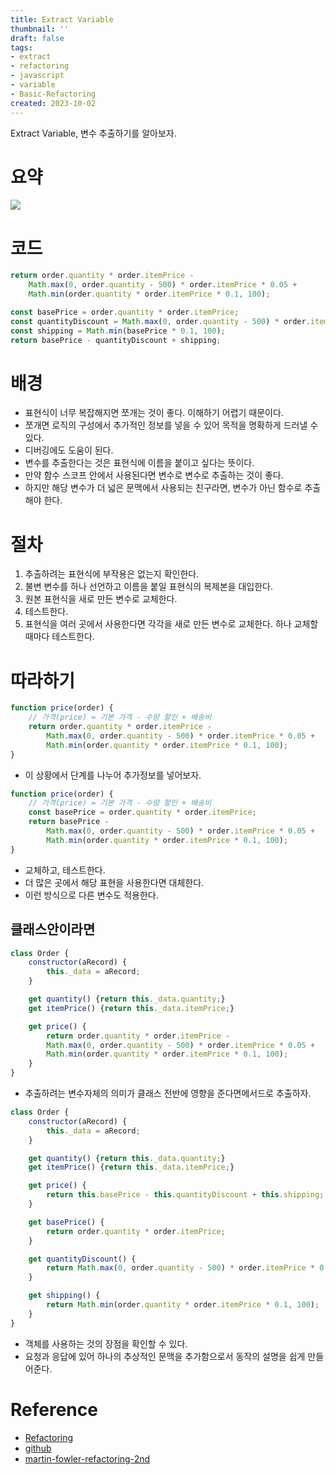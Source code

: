 ```yaml
---
title: Extract Variable
thumbnail: ''
draft: false
tags:
- extract
- refactoring
- javascript
- variable
- Basic-Refactoring
created: 2023-10-02
---
```


Extract Variable, 변수 추출하기를 알아보자.

# 요약

![](Refactoring_16_ExtractVariable_0.png)

# 코드

````javascript
return order.quantity * order.itemPrice -
    Math.max(0, order.quantity - 500) * order.itemPrice * 0.05 +
    Math.min(order.quantity * order.itemPrice * 0.1, 100);
````

````javascript
const basePrice = order.quantity * order.itemPrice;
const quantityDiscount = Math.max(0, order.quantity - 500) * order.itemPrice * 0.05;
const shipping = Math.min(basePrice * 0.1, 100);
return basePrice - quantityDiscount + shipping;
````

# 배경

* 표현식이 너무 복잡해지면 쪼개는 것이 좋다. 이해하기 어렵기 때문이다.
* 쪼개면 로직의 구성에서 추가적인 정보를 넣을 수 있어 목적을 명확하게 드러낼 수 있다.
* 디버깅에도 도움이 된다.
* 변수를 추출한다는 것은 표현식에 이름을 붙이고 싶다는 뜻이다.
* 만약 함수 스코프 안에서 사용된다면 변수로 변수로 추출하는 것이 좋다.
* 하지만 해당 변수가 더 넓은 문맥에서 사용되는 친구라면, 변수가 아닌 함수로 추출해야 한다.

# 절차

1. 추출하려는 표현식에 부작용은 없는지 확인한다.
1. 불변 변수를 하나 선언하고 이름을 붙일 표현식의 복제본을 대입한다.
1. 원본 표현식을 새로 만든 변수로 교체한다.
1. 테스트한다.
1. 표현식을 여러 곳에서 사용한다면 각각을 새로 만든 변수로 교체한다. 하나 교체할 때마다 테스트한다.

# 따라하기

````javascript
function price(order) {
    // 가격(price) = 기본 가격 - 수량 할인 + 배송비
    return order.quantity * order.itemPrice -
        Math.max(0, order.quantity - 500) * order.itemPrice * 0.05 +
        Math.min(order.quantity * order.itemPrice * 0.1, 100);
}
````

* 이 상황에서 단계를 나누어 추가정보를 넣어보자.

````javascript
function price(order) {
    // 가격(price) = 기본 가격 - 수량 할인 + 배송비
    const basePrice = order.quantity * order.itemPrice;
    return basePrice -
        Math.max(0, order.quantity - 500) * order.itemPrice * 0.05 +
        Math.min(order.quantity * order.itemPrice * 0.1, 100);
}
````

* 교체하고, 테스트한다.
* 더 많은 곳에서 해당 표현을 사용한다면 대체한다.
* 이런 방식으로 다른 변수도 적용한다.

## 클래스안이라면

````javascript
class Order {
    constructor(aRecord) {
        this._data = aRecord;
    }

    get quantity() {return this._data.quantity;}
    get itemPrice() {return this._data.itemPrice;}

    get price() {
        return order.quantity * order.itemPrice -
        Math.max(0, order.quantity - 500) * order.itemPrice * 0.05 +
        Math.min(order.quantity * order.itemPrice * 0.1, 100);
    }
}
````

* 추출하려는 변수자체의 의미가 클래스 전반에 영향을 준다면메서드로 추출하자.

````javascript
class Order {
    constructor(aRecord) {
        this._data = aRecord;
    }

    get quantity() {return this._data.quantity;}
    get itemPrice() {return this._data.itemPrice;}

    get price() {
        return this.basePrice - this.quantityDiscount + this.shipping;
    }

    get basePrice() {
        return order.quantity * order.itemPrice;
    }

    get quantityDiscount() {
        return Math.max(0, order.quantity - 500) * order.itemPrice * 0.05;
    }

    get shipping() {
        return Math.min(order.quantity * order.itemPrice * 0.1, 100);
    }
}
````

* 객체를 사용하는 것의 장점을 확인할 수 있다.
* 요청과 응답에 있어 하나의 추상적인 문맥을 추가함으로서 동작의 설명을 쉽게 만들어준다.

# Reference

* [Refactoring](https://product.kyobobook.co.kr/detail/S000001810241)
* [github](https://github.com/WegraLee/Refactoring)
* [martin-fowler-refactoring-2nd](https://github.com/wickedwukong/martin-fowler-refactoring-2nd)

